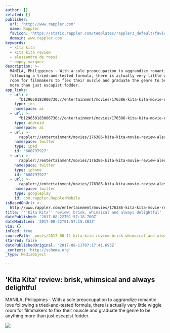 ```yaml
---
author: []
related: []
publisher:
  url: 'http://www.rappler.com'
  name: Rappler
  favicon: 'https://static.rappler.com/templates/rappler3_default/favicon.ico'
  domain: www.rappler.com
keywords:
  - kita kita
  - kita kita review
  - alessandra de rossi
  - empoy marquez
description: >-
  MANILA, Philippines - With a sole preoccupation to aggrandize romantic love
  following a tried-and-tested formula, there is actually very little wiggle
  room for filmmakers to flex their muscle and graduate the genre to be anything
  more than just escapist fodder.
app_links:
  - url: >-
      fb129650183806730://entertainment/movies/176386-kita-kita-movie-review-alessandra-de-rossi-empoy-marquez
    type: ios
    namespace: ai
  - url: >-
      fb129650183806730://entertainment/movies/176386-kita-kita-movie-review-alessandra-de-rossi-empoy-marquez
    type: android
    namespace: ai
  - url: >-
      rappler://entertainment/movies/176386-kita-kita-movie-review-alessandra-de-rossi-empoy-marquez
    namespace: twitter
    type: ipad
    id: '600797927'
  - url: >-
      rappler://entertainment/movies/176386-kita-kita-movie-review-alessandra-de-rossi-empoy-marquez
    namespace: twitter
    type: iphone
    id: '600797927'
  - url: >-
      rappler://entertainment/movies/176386-kita-kita-movie-review-alessandra-de-rossi-empoy-marquez
    namespace: twitter
    type: googleplay
    id: com.rappler.RapplerMobile
isBasedOnUrl: >-
  http://www.rappler.com/entertainment/movies/176386-kita-kita-movie-review-alessandra-de-rossi-empoy-marquez
title: '''Kita Kita'' review: brisk, whimsical and always delightful'
datePublished: '2017-08-22T01:57:18.700Z'
dateModified: '2017-08-22T01:57:15.303Z'
via: {}
inFeed: true
sourcePath: _posts/2017-08-11-kita-kita-review-brisk-whimsical-and-always-delightful.md
starred: false
datePublishedOriginal: '2017-08-11T07:17:41.693Z'
_context: 'http://schema.org'
_type: MediaObject

---
```

<article style=""><h1>'Kita Kita' review: brisk, whimsical and always delightful</h1><p>MANILA, Philippines - With a sole preoccupation to aggrandize romantic love following a tried-and-tested formula, there is actually very little wiggle room for filmmakers to flex their muscle and graduate the genre to be anything more than just escapist fodder.</p><img src="https://assets.rappler.com/CDE455C2CD2D43CCB48A31D8BFD6C3E4/img/BCBD1495D03A4DA483CB6329175C4571/20170722_-_Kita_Kita_Carousel_-_1.jpg" /></article>